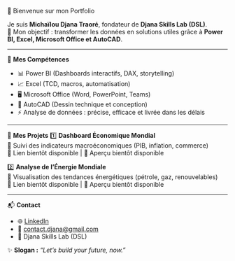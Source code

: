 👋 Bienvenue sur mon Portfolio

Je suis **Michaïlou Djana Traoré**, fondateur de **Djana Skills Lab (DSL)**.  
🎯 Mon objectif : transformer les données en solutions utiles grâce à **Power BI, Excel, Microsoft Office et AutoCAD**.

---

🚀 **Mes Compétences**
- 📊 Power BI (Dashboards interactifs, DAX, storytelling)
- 📈 Excel (TCD, macros, automatisation)
- 🖥️ Microsoft Office (Word, PowerPoint, Teams)
- 📐 AutoCAD (Dessin technique et conception)
- ⚡ Analyse de données : précise, efficace et livrée dans les délais

---

📂 **Mes Projets**
1️⃣ **Dashboard Économique Mondial**  
   🔹 Suivi des indicateurs macroéconomiques (PIB, inflation, commerce)  
   🔗 Lien bientôt disponible | 📸 Aperçu bientôt disponible  

2️⃣ **Analyse de l’Énergie Mondiale**  
   🔹 Visualisation des tendances énergétiques (pétrole, gaz, renouvelables)  
   🔗 Lien bientôt disponible | 📸 Aperçu bientôt disponible  

---

📬 **Contact**
- 🌐 [LinkedIn](https://www.linkedin.com/in/djanatraore)  
- 📧 contact.djana@gmail.com  
- 🏢 Djana Skills Lab (DSL)  

✨ **Slogan :** *“Let’s build your future, now.”*

